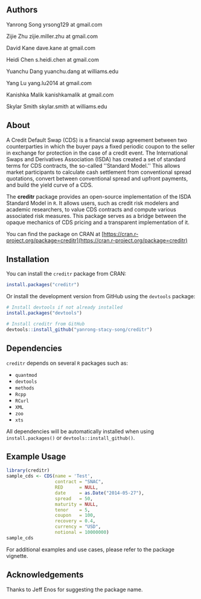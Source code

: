Authors
--------------------------------------------------------
Yanrong Song
yrsong129 at gmail.com

Zijie Zhu
zijie.miller.zhu at gmail.com

David Kane
dave.kane at gmail.com

Heidi Chen 
s.heidi.chen at gmail.com

Yuanchu Dang
yuanchu.dang at williams.edu

Yang Lu 
yang.lu2014 at gmail.com

Kanishka Malik
kanishkamalik at gmail.com

Skylar Smith
skylar.smith at williams.edu


About
--------------------------------------------------------
A Credit Default Swap (CDS) is a financial swap agreement between two
counterparties in which the buyer pays a fixed periodic coupon to the
seller in exchange for protection in the case of a credit event. The
International Swaps and Derivatives Association (ISDA) has created a
set of standard terms for CDS contracts, the so-called ''Standard
Model.'' This allows market participants to calculate cash settlement
from conventional spread quotations, convert between conventional
spread and upfront payments, and build the yield curve of a CDS. 

The **creditr** package provides an open-source implementation of the ISDA 
Standard Model in `R`. It allows users, such as credit risk 
modelers and academic researchers, to value CDS contracts and compute various 
associated risk measures. This package serves as a bridge between the opaque 
mechanics of CDS pricing and a transparent implementation of it.

You can find the package on CRAN at [https://cran.r-project.org/package=creditr](https://cran.r-project.org/package=creditr)

Installation
--------------------------------------------------------
You can install the `creditr` package from CRAN:

```r
install.packages("creditr")
```

Or install the development version from GitHub using the `devtools` package:

```r
# Install devtools if not already installed
install.packages("devtools")

# Install creditr from GitHub
devtools::install_github("yanrong-stacy-song/creditr")
```

Dependencies
--------------------------------------------------------
`creditr` depends on several `R` packages such as:

- `quantmod`
- `devtools`
- `methods`
- `Rcpp`
- `RCurl`
- `XML`
- `zoo`
- `xts`

All dependencies will be automatically installed when using `install.packages()` or `devtools::install_github()`.

Example Usage
--------------------------------------------------------
```r
library(creditr)
sample_cds <- CDS(name = 'Test',
                  contract = "SNAC",
                  RED      = NULL,
                  date     = as.Date("2014-05-27"),
                  spread   = 50,
                  maturity = NULL,
                  tenor    = 5,
                  coupon   = 100,
                  recovery = 0.4,
                  currency = "USD",
                  notional = 10000000)
sample_cds
```

For additional examples and use cases, please refer to the package vignette.

Acknowledgements
--------------------------------------------------------
Thanks to Jeff Enos for suggesting the package name.